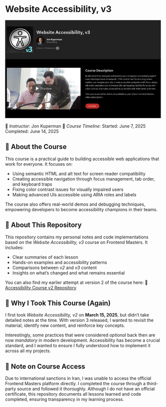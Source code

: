 # Website Accessibility, v3

![course image](https://github.com/homayunmmdy/a11y-v3/blob/main/images/course_image.png) 


🧠 *Instructor:* Jon Kuperman
📅 *Course Timeline:*
Started: June 7, 2025
Completed: June 14, 2025


## 🎯 About the Course

This course is a practical guide to building accessible web applications that work for everyone. It focuses on:

* Using semantic HTML and alt text for screen reader compatibility
* Creating accessible navigation through focus management, tab order, and keyboard traps
* Fixing color contrast issues for visually impaired users
* Making advanced UIs accessible using ARIA roles and labels

The course also offers real-world demos and debugging techniques, empowering developers to become accessibility champions in their teams.

## 📘 About This Repository

This repository contains my personal notes and code implementations based on the *Website Accessibility, v3* course on Frontend Masters. It includes:

* Clear summaries of each lesson
* Hands-on examples and accessibility patterns
* Comparisons between *v2* and *v3* content
* Insights on what’s changed and what remains essential

You can also find my earlier attempt at version 2 of the course here:
🔗 [Accessibility Course v2 Repository](https://github.com/homayunmmdy/accessiblity-course)



## 🔄 Why I Took This Course (Again)

I first took *Website Accessibility, v2* on **March 15, 2025**, but didn’t take detailed notes at the time. With version 3 released, I wanted to revisit the material, identify new content, and reinforce key concepts.

Interestingly, some practices that were considered *optional* back then are now *mandatory* in modern development. Accessibility has become a crucial standard, and I wanted to ensure I fully understood how to implement it across all my projects.



## 📢 Note on Course Access

Due to international sanctions in Iran, I was unable to access the official Frontend Masters platform directly. I completed the course through a third-party source and followed it thoroughly. Although I do not have an official certificate, this repository documents all lessons learned and code completed, ensuring transparency in my learning process.
